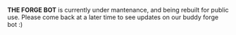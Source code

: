 **THE FORGE BOT**
is currently under mantenance, and being rebuilt for public use. Please come back at a later time to see updates on our buddy forge bot :)
